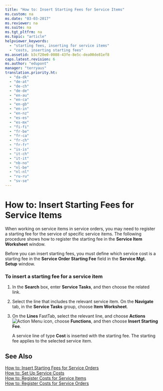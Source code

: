 ```yaml
---
title: "How to: Insert Starting Fees for Service Items"
ms.custom: na
ms.date: "03-03-2017"
ms.reviewer: na
ms.suite: na
ms.tgt_pltfrm: na
ms.topic: "article"
helpviewer_keywords: 
  - "starting fees, inserting for service items"
  - "costs, inserting starting fees"
ms.assetid: b3cf20e0-0088-43fe-8e5c-dea00de81ef8
caps.latest.revision: 6
ms.author: "edupont"
manager: "terryaus"
translation.priority.ht: 
  - "da-dk"
  - "de-at"
  - "de-ch"
  - "de-de"
  - "en-au"
  - "en-ca"
  - "en-gb"
  - "en-in"
  - "en-nz"
  - "es-es"
  - "es-mx"
  - "fi-fi"
  - "fr-be"
  - "fr-ca"
  - "fr-ch"
  - "fr-fr"
  - "is-is"
  - "it-ch"
  - "it-it"
  - "nb-no"
  - "nl-be"
  - "nl-nl"
  - "ru-ru"
  - "sv-se"
---
```

# How to: Insert Starting Fees for Service Items
When working on service items in service orders, you may need to register a starting fee for the service of specific service items. The following procedure shows how to register the starting fee in the **Service Item Worksheet** window.  
  
 Before you can insert starting fees, you must define which service cost is a starting fee in the **Service Order Starting Fee** field in the **Service Mgt. Setup** window.  
  
### To insert a starting fee for a service item  
  
1.  In the **Search** box, enter **Service Tasks**, and then choose the related link.  
  
2.  Select the line that includes the relevant service item. On the **Navigate** tab, in the **Service Tasks** group, choose **Item Worksheet**.  
  
3.  On the **Lines** FastTab, select the relevant line, and choose **Actions**![Action Menu icon](../DesignAndEngineering/media/actionmenuicon.png "actionMenuIcon"), choose **Functions**, and then choose **Insert Starting Fee**.  
  
     A service line of type **Cost** is inserted with the starting fee. The starting fee applies to the selected service item.  
  
## See Also  
 [How to: Insert Starting Fees for Service Orders](../Service/how-to-insert-starting-fees-for-service-orders.md)   
 [How to: Set Up Service Costs](../Service/how-to-set-up-service-costs.md)   
 [How to: Register Costs for Service Items](../Service/how-to-register-costs-for-service-items.md)   
 [How to: Register Costs for Service Orders](../Service/how-to-register-costs-for-service-orders.md)